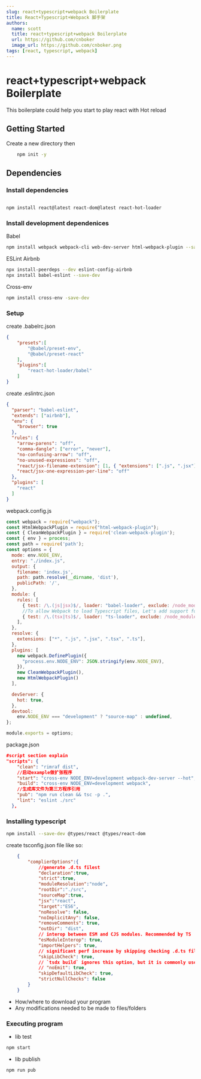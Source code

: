 ```yaml
---
slug: react+typescript+webpack Boilerplate
title: React+Typescript+Webpack 脚手架
authors:
  name: scott
  title: react+typescript+webpack Boilerplate
  url: https://github.com/cnboker
  image_url: https://github.com/cnboker.png
tags: [react, typescript, webpack]
---
```


# react+typescript+webpack Boilerplate

This boilerplate could help you start to play react with Hot reload

## Getting Started

Create a new directory then

``` bash
    npm init -y
```

## Dependencies

### Install dependencies

``` bash

npm install react@latest react-dom@latest react-hot-loader

```

### Install development dependenices

Babel

```bash
npm install webpack webpack-cli web-dev-server html-webpack-plugin --save-dev
```

ESLint Airbnb

```bash
npx install-peerdeps --dev eslint-config-airbnb
npx install babel-eslint --save-dev

```

Cross-env

```bash
npm install cross-env -save-dev
```

### Setup

create .babelrc.json

``` json
{
    "presets":[
        "@babel/preset-env",
        "@babel/preset-react"
    ],
    "plugins":[
        "react-hot-loader/babel"
    ]
}
```

create .eslintrc.json

```json
{
  "parser": "babel-eslint",
  "extends": ["airbnb"],
  "env": {
    "browser": true
  },
  "rules": {
    "arrow-parens": "off",
    "comma-dangle": ["error", "never"],
    "no-confusing-arrow": "off",
    "no-unused-expressions": "off",
    "react/jsx-filename-extension": [1, { "extensions": [".js", ".jsx"] }],
    "react/jsx-one-expression-per-line": "off"
  },
  "plugins": [
    "react"
  ]
}
```

webpack.config.js

``` javascript
const webpack = require("webpack");
const HtmlWebpackPlugin = require("html-webpack-plugin");
const { CleanWebpackPlugin } = require('clean-webpack-plugin');
const { env } = process;
const path = require('path');
const options = {
  mode: env.NODE_ENV,
  entry: "./index.js",
  output: {
    filename: 'index.js',
    path: path.resolve(__dirname, 'dist'),
    publicPath: '/',
  },
  module: {
    rules: [
      { test: /\.(js|jsx)$/, loader: "babel-loader", exclude: /node_modules/ },
      //To allow Webpack to load Typescript files, Let's add support for the .ts and tsx extensions
      { test: /\.(tsx|ts)$/, loader: "ts-loader", exclude: /node_modules/, },
    ],
  },
  resolve: {
    extensions: ["*", ".js", ".jsx", ".tsx", ".ts"],
  },
  plugins: [
    new webpack.DefinePlugin({
      "process.env.NODE_ENV": JSON.stringify(env.NODE_ENV),
    }),
    new CleanWebpackPlugin(),
    new HtmlWebpackPlugin()
  ],

  devServer: {
    hot: true,
  },
  devtool:
    env.NODE_ENV === "development" ? "source-map" : undefined,
};

module.exports = options;

```

package.json

``` json
#script section explain
"scripts": {
    "clean": "rimraf dist",
    //启动example做扩张程序
    "start": "cross-env NODE_ENV=development webpack-dev-server --hot",
    "build": "cross-env NODE_ENV=development webpack",
    //生成库文件为第三方程序引用
    "pub": "npm run clean && tsc -p .",
    "lint": "eslint ./src"
  },
```

### Installing typescript

```bash
npm install --save-dev @types/react @types/react-dom
```

create tsconfig.json file like so:

```json
    {
        "complierOptions":{
            //generate .d.ts filest
            "declaration":true,
            "strict":true,
            "moduleResolution":"node",
            "rootDir":"./src",
            "sourceMap":true,
            "jsx":"react",
            "target":"ES6",
            "noResolve": false,
            "noImplicitAny": false,
            "removeComments": true,
            "outDir": "dist",
            // interop between ESM and CJS modules. Recommended by TS
            "esModuleInterop": true,
            "importHelpers": true,
            // significant perf increase by skipping checking .d.ts files, particularly those in node_modules. Recommended by TS
            "skipLibCheck": true,
            // `tsdx build` ignores this option, but it is commonly used when type-checking separately with `tsc`
            // "noEmit": true,
            "skipDefaultLibCheck": true,
            "strictNullChecks": false
        }
    }
```

* How/where to download your program
* Any modifications needed to be made to files/folders

### Executing program

* lib test
  
```bash
npm start
```

* lib publish

``` bash
npm run pub
```
